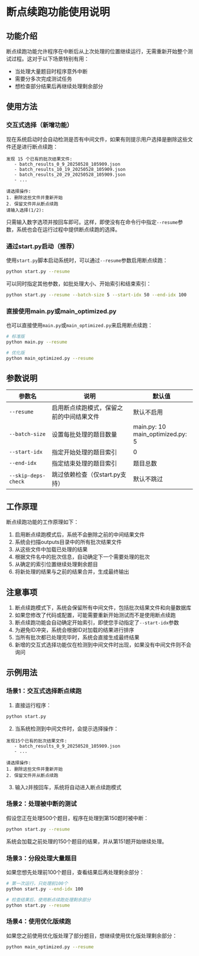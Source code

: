 # 断点续跑功能使用说明

## 功能介绍

断点续跑功能允许程序在中断后从上次处理的位置继续运行，无需重新开始整个测试过程。这对于以下场景特别有用：

- 当处理大量题目时程序意外中断
- 需要分多次完成测试任务
- 想检查部分结果后再继续处理剩余部分

## 使用方法

### 交互式选择（新增功能）

现在系统启动时会自动检测是否有中间文件，如果有则提示用户选择是删除这些文件还是进行断点续跑：

```
发现 15 个已有的批次结果文件:
   - batch_results_0_9_20250528_105909.json
   - batch_results_10_19_20250528_105909.json
   - batch_results_20_29_20250528_105909.json
   - ...

请选择操作: 
1. 删除这些文件并重新开始 
2. 保留文件并从断点续跑 
请输入选择(1/2): 
```

只需输入数字选项并按回车即可。这样，即使没有在命令行中指定`--resume`参数，系统也会在运行过程中提供断点续跑的选择。

### 通过start.py启动（推荐）

使用`start.py`脚本启动系统时，可以通过`--resume`参数启用断点续跑：

```bash
python start.py --resume
```

可以同时指定其他参数，如批处理大小、开始索引和结束索引：

```bash
python start.py --resume --batch-size 5 --start-idx 50 --end-idx 100
```

### 直接使用main.py或main_optimized.py

也可以直接使用`main.py`或`main_optimized.py`来启用断点续跑：

```bash
# 标准版
python main.py --resume

# 优化版
python main_optimized.py --resume
```

## 参数说明

| 参数名 | 说明 | 默认值 |
|--------|------|--------|
| `--resume` | 启用断点续跑模式，保留之前的中间结果文件 | 默认不启用 |
| `--batch-size` | 设置每批处理的题目数量 | main.py: 10<br>main_optimized.py: 5 |
| `--start-idx` | 指定开始处理的题目索引 | 0 |
| `--end-idx` | 指定结束处理的题目索引 | 题目总数 |
| `--skip-deps-check` | 跳过依赖检查（仅start.py支持） | 默认不跳过 |

## 工作原理

断点续跑功能的工作原理如下：

1. 启用断点续跑模式后，系统不会删除之前的中间结果文件
2. 系统会扫描outputs目录中的所有批次结果文件
3. 从这些文件中加载已处理的结果
4. 根据文件名中的批次信息，自动确定下一个需要处理的批次
5. 从确定的索引位置继续处理剩余题目
6. 将新处理的结果与之前的结果合并，生成最终输出

## 注意事项

1. 断点续跑模式下，系统会保留所有中间文件，包括批次结果文件和向量数据库
2. 如果您修改了代码或配置，可能需要重新开始测试而不是使用断点续跑
3. 断点续跑功能会自动确定开始索引，即使您手动指定了`--start-idx`参数
4. 为避免ID冲突，系统会根据ID对加载的结果进行排序
5. 当所有批次都已处理完毕时，系统会直接生成最终结果
6. 新增的交互式选择功能仅在检测到中间文件时出现，如果没有中间文件则不会询问

## 示例用法

### 场景1：交互式选择断点续跑

1. 直接运行程序：
```bash
python start.py
```

2. 当系统检测到中间文件时，会提示选择操作：
```
发现15个已有的批次结果文件:
   - batch_results_0_9_20250528_105909.json
   - ...

请选择操作: 
1. 删除这些文件并重新开始 
2. 保留文件并从断点续跑 
```

3. 输入`2`并按回车，系统将自动进入断点续跑模式

### 场景2：处理被中断的测试

假设您正在处理500个题目，程序在处理到第150题时被中断：

```bash
python start.py --resume
```

系统会加载之前处理的150个题目的结果，并从第151题开始继续处理。

### 场景3：分段处理大量题目

如果您想先处理前100个题目，查看结果后再处理剩余部分：

```bash
# 第一次运行，只处理前100个
python start.py --end-idx 100

# 检查结果后，使用断点续跑处理剩余部分
python start.py --resume
```

### 场景4：使用优化版续跑

如果您之前使用优化版处理了部分题目，想继续使用优化版处理剩余部分：

```bash
python main_optimized.py --resume
``` 